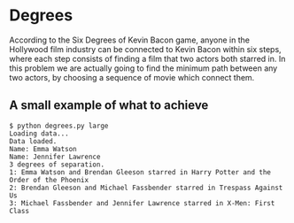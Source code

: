# Degrees 

According to the Six Degrees of Kevin Bacon game, 
anyone in the Hollywood film industry can be connected to Kevin Bacon within six steps, 
where each step consists of finding a film that two actors both starred in.
In this problem we are actually going to find the minimum path between any two actors, 
by choosing a sequence of movie which connect them.

## A small example of what to achieve

```shell
$ python degrees.py large
Loading data...
Data loaded.
Name: Emma Watson
Name: Jennifer Lawrence
3 degrees of separation.
1: Emma Watson and Brendan Gleeson starred in Harry Potter and the Order of the Phoenix
2: Brendan Gleeson and Michael Fassbender starred in Trespass Against Us
3: Michael Fassbender and Jennifer Lawrence starred in X-Men: First Class
```

